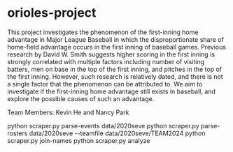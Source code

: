 # orioles-project

This project investigates the phenomenon of the first-inning home advantage in Major League Baseball in which the disproportionate share of home-field advantage occurs in the first inning of baseball games. Previous research by David W. Smith suggests higher scoring in the first inning is strongly correlated with multiple factors including number of visiting batters, men on base in the top of the first inning, and pitches in the top of the first inning. However, such research is relatively dated, and there is not a single factor that the phenomenon can be attributed to. We aim to investigate if the first-inning home advantage still exists in baseball, and explore the possible causes of such an advantage.

Team Members: Kevin He and Nancy Park

python scraper.py parse-events data/2020seve
python scraper.py parse-rosters data/2020seve --teamfile data/2020seve/TEAM2024
python scraper.py join-names
python scraper.py analyze
